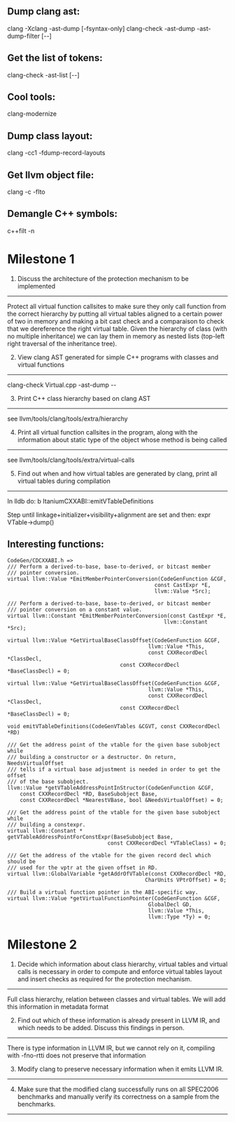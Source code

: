 Dump clang ast:
---------------
clang -Xclang -ast-dump [-fsyntax-only] 
clang-check <path> -ast-dump -ast-dump-filter <filter> [--]

Get the list of tokens:
-----------------------
clang-check <path> -ast-list [--]

Cool tools:
-----------
clang-modernize

Dump class layout:
------------------
clang -cc1 -fdump-record-layouts <path>

Get llvm object file:
---------------------
clang -c <path> -flto 

Demangle C++ symbols:
---------------------
c++filt -n <path>

Milestone 1
===========

1. Discuss the architecture of the protection mechanism to be implemented
-------------------------------------------------------------------------
Protect all virtual function callsites to make sure they only call function from
the correct hierarchy by putting all virtual tables aligned to a certain power
of two in memory and making a bit cast check and a comparaison to check that we
dereference the right virtual table. Given the hierarchy of class (with no
multiple inheritance) we can lay them in memory as nested lists (top-left right
traversal of the inheritance tree).


2. View clang AST generated for simple C++ programs with classes and virtual functions
--------------------------------------------------------------------------------------
clang-check Virtual.cpp -ast-dump --


3. Print C++ class hierarchy based on clang AST 
-----------------------------------------------
see llvm/tools/clang/tools/extra/hierarchy


4. Print all virtual function callsites in the program, along with the information about static type of the object whose method is being called 
-----------------------------------------------------------------------------------------------------------------------------------------------
see llvm/tools/clang/tools/extra/virtual-calls


5. Find out when and how virtual tables are generated by clang, print all virtual tables during compilation
-----------------------------------------------------------------------------------------------------------
In lldb do:
    b ItaniumCXXABI::emitVTableDefinitions

Step until linkage+initializer+visibility+alignment are set and then:
    expr VTable->dump()

    
Interesting functions:
----------------------
    CodeGen/CDCXXABI.h =>
    /// Perform a derived-to-base, base-to-derived, or bitcast member
    /// pointer conversion.
    virtual llvm::Value *EmitMemberPointerConversion(CodeGenFunction &CGF,
                                                   const CastExpr *E,
                                                   llvm::Value *Src);

    /// Perform a derived-to-base, base-to-derived, or bitcast member
    /// pointer conversion on a constant value.
    virtual llvm::Constant *EmitMemberPointerConversion(const CastExpr *E,
                                                      llvm::Constant *Src);

    virtual llvm::Value *GetVirtualBaseClassOffset(CodeGenFunction &CGF,
                                                 llvm::Value *This,
                                                 const CXXRecordDecl *ClassDecl,
                                        const CXXRecordDecl *BaseClassDecl) = 0;

    virtual llvm::Value *GetVirtualBaseClassOffset(CodeGenFunction &CGF,
                                                 llvm::Value *This,
                                                 const CXXRecordDecl *ClassDecl,
                                        const CXXRecordDecl *BaseClassDecl) = 0;

    void emitVTableDefinitions(CodeGenVTables &CGVT, const CXXRecordDecl *RD)
    
    /// Get the address point of the vtable for the given base subobject while
    /// building a constructor or a destructor. On return, NeedsVirtualOffset
    /// tells if a virtual base adjustment is needed in order to get the offset
    /// of the base subobject.  
    llvm::Value *getVTableAddressPointInStructor(CodeGenFunction &CGF, 
        const CXXRecordDecl *RD, BaseSubobject Base, 
        const CXXRecordDecl *NearestVBase, bool &NeedsVirtualOffset) = 0;
    
    /// Get the address point of the vtable for the given base subobject while
    /// building a constexpr.
    virtual llvm::Constant *
    getVTableAddressPointForConstExpr(BaseSubobject Base,
                                    const CXXRecordDecl *VTableClass) = 0;

    /// Get the address of the vtable for the given record decl which should be
    /// used for the vptr at the given offset in RD.
    virtual llvm::GlobalVariable *getAddrOfVTable(const CXXRecordDecl *RD,
                                                CharUnits VPtrOffset) = 0;

    /// Build a virtual function pointer in the ABI-specific way.
    virtual llvm::Value *getVirtualFunctionPointer(CodeGenFunction &CGF,
                                                 GlobalDecl GD,
                                                 llvm::Value *This,
                                                 llvm::Type *Ty) = 0;




Milestone 2
===========

1. Decide which information about class hierarchy, virtual tables and virtual calls is necessary in order to compute and enforce virtual tables layout and insert checks as required for the protection mechanism. 
------------------------------------------------------------------------------------------------------------------------------------------------------------------------------------------------------------------
Full class hierarchy, relation between classes and virtual tables. We will add
this information in metadata format

2. Find out which of these information is already present in LLVM IR, and which needs to be added. Discuss this findings in person. 
-----------------------------------------------------------------------------------------------------------------------------------
There is type information in LLVM IR, but we cannot rely on it, compiling with
-fno-rtti does not preserve that information

3. Modify clang to preserve necessary information when it emits LLVM IR. 
------------------------------------------------------------------------


4. Make sure that the modified clang successfully runs on all SPEC2006 benchmarks and manually verify its correctness on a sample from the benchmarks.
------------------------------------------------------------------------------------------------------------------------------------------------------

